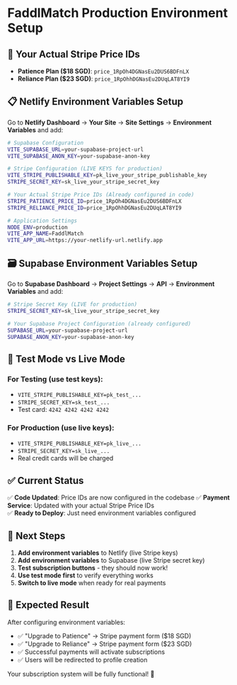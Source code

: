 # FaddlMatch Production Environment Setup

## 🎯 **Your Actual Stripe Price IDs**
- **Patience Plan ($18 SGD)**: `price_1RpOh4DGNasEu2DUS6BDFnLX`
- **Reliance Plan ($23 SGD)**: `price_1RpOhhDGNasEu2DUqLAT8YI9`

## 📋 **Netlify Environment Variables Setup**

Go to **Netlify Dashboard** → **Your Site** → **Site Settings** → **Environment Variables** and add:

```bash
# Supabase Configuration
VITE_SUPABASE_URL=your-supabase-project-url
VITE_SUPABASE_ANON_KEY=your-supabase-anon-key

# Stripe Configuration (LIVE KEYS for production)
VITE_STRIPE_PUBLISHABLE_KEY=pk_live_your_stripe_publishable_key
STRIPE_SECRET_KEY=sk_live_your_stripe_secret_key

# Your Actual Stripe Price IDs (Already configured in code)
STRIPE_PATIENCE_PRICE_ID=price_1RpOh4DGNasEu2DUS6BDFnLX
STRIPE_RELIANCE_PRICE_ID=price_1RpOhhDGNasEu2DUqLAT8YI9

# Application Settings
NODE_ENV=production
VITE_APP_NAME=FaddlMatch
VITE_APP_URL=https://your-netlify-url.netlify.app
```

## 🗃️ **Supabase Environment Variables Setup**

Go to **Supabase Dashboard** → **Project Settings** → **API** → **Environment Variables** and add:

```bash
# Stripe Secret Key (LIVE for production)
STRIPE_SECRET_KEY=sk_live_your_stripe_secret_key

# Your Supabase Project Configuration (already configured)
SUPABASE_URL=your-supabase-project-url
SUPABASE_ANON_KEY=your-supabase-anon-key
```

## 🧪 **Test Mode vs Live Mode**

### **For Testing (use test keys):**
- `VITE_STRIPE_PUBLISHABLE_KEY=pk_test_...`
- `STRIPE_SECRET_KEY=sk_test_...`
- Test card: `4242 4242 4242 4242`

### **For Production (use live keys):**
- `VITE_STRIPE_PUBLISHABLE_KEY=pk_live_...`  
- `STRIPE_SECRET_KEY=sk_live_...`
- Real credit cards will be charged

## ✅ **Current Status**

✅ **Code Updated**: Price IDs are now configured in the codebase
✅ **Payment Service**: Updated with your actual Stripe Price IDs  
✅ **Ready to Deploy**: Just need environment variables configured

## 🚀 **Next Steps**

1. **Add environment variables** to Netlify (live Stripe keys)
2. **Add environment variables** to Supabase (live Stripe secret key)
3. **Test subscription buttons** - they should now work!
4. **Use test mode first** to verify everything works
5. **Switch to live mode** when ready for real payments

## 🎯 **Expected Result**

After configuring environment variables:
- ✅ "Upgrade to Patience" → Stripe payment form ($18 SGD)
- ✅ "Upgrade to Reliance" → Stripe payment form ($23 SGD)
- ✅ Successful payments will activate subscriptions
- ✅ Users will be redirected to profile creation

Your subscription system will be fully functional! 🎉
